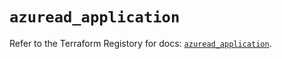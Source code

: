 # `azuread_application`

Refer to the Terraform Registory for docs: [`azuread_application`](https://registry.terraform.io/providers/hashicorp/azuread/2.38.0/docs/resources/application).
